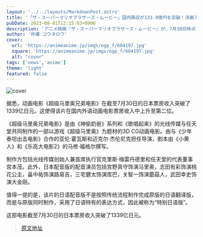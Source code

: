 ```yaml
---
layout: '../../layouts/MarkdownPost.astro'
title: '「ザ・スーパーマリオブラザーズ・ムービー」国内興収が133.9億円を突破！洋画アニメ歴代2位に浮上'
pubDate: 2023-08-01T12:15:03+0900
description: 'アニメ映画『ザ・スーパーマリオブラザーズ・ムービー』が、7月30日時点での日本の興行成績が133.9億円を突破したことがわかった。これで、国内における洋画アニメ作品の歴代興行成績で2位に浮上したことになった。'
author: '仲瀬 コウタロウ'
cover:
  url: 'https://animeanime.jp/imgs/ogp_f/604197.jpg'
  square: 'https://animeanime.jp/imgs/ogp_f/604197.jpg'
  alt: "cover"
tags: ['news','anime']
theme: 'light'
featured: false
---
```


![cover](https://animeanime.jp/imgs/ogp_f/604197.jpg)

据悉，动画电影《超级马里奥兄弟电影》在截至7月30日的日本票房收入突破了1339亿日元。这使得该片在国内外语动画电影票房收入中上升至第二位。

《超级马里奥兄弟电影》是由《神偷奶爸》系列和《歌唱起来》的光线传媒与任天堂共同制作的一部以游戏《超级马里奥》为题材的3D CG动画电影。由与《少年泰坦出击电影》合作的亚伦·霍瓦斯和迈克尔·杰伦尼克担任导演，剧本由《小黄人》和《乐高大电影2》的马修·福格尔撰写。

制作方包括光线传媒创始人兼首席执行官克里斯·梅雷丹德里和任天堂的代表董事宫本茂。此外，日本配音版的配音演员包括宫野真守饰演马里奥，志田有彩饰演桃花公主，畠中祐饰演路易吉，三宅健太饰演库巴，关智一饰演蘑菇人，武田幸史饰演大金刚。

值得一提的是，该片的日语配音版不是按照传统流程制作完成原版的日语翻译版，而是与原版同时制作，采用了日语特有的表达方式，因此被称为“特别日语版”。

这部电影截至7月30日的日本票房收入突破了1339亿日元。

>[原文地址](https://animeanime.jp/article/2023/08/01/78994.html)  